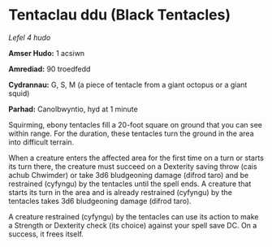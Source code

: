 # Tentaclau ddu (Black Tentacles)

*Lefel 4 hudo*

**Amser Hudo:** 1 acsiwn

**Amrediad:** 90 troedfedd

**Cydrannau:** G, S, M (a piece of tentacle from a giant octopus or a giant squid)

**Parhad:** Canolbwyntio, hyd at 1 minute

Squirming, ebony tentacles fill a 20-foot square on ground that you can see within range. For the duration, these tentacles turn the ground in the area into difficult terrain.

When a creature enters the affected area for the first time on a turn or starts its turn there, the creature must succeed on a Dexterity saving throw (cais achub Chwimder) or take 3d6 bludgeoning damage (difrod taro) and be restrained (cyfyngu) by the tentacles until the spell ends. A creature that starts its turn in the area and is already restrained (cyfyngu) by the tentacles takes 3d6 bludgeoning damage (difrod taro).

A creature restrained (cyfyngu) by the tentacles can use its action to make a Strength or Dexterity check (its choice) against your spell save DC. On a success, it frees itself.